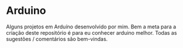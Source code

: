 # Arduino
Alguns projetos em Arduíno desenvolvido por mim. Bem a meta para a criação deste repositório é para eu conhecer arduino melhor. Todas as sugestões / comentários são bem-vindas. 
